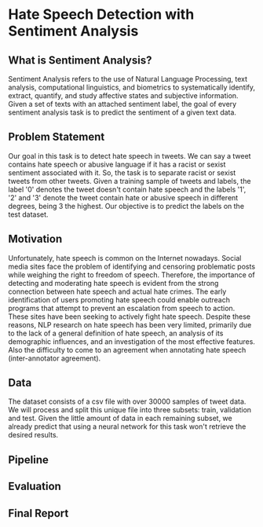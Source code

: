 
# Hate Speech Detection with Sentiment Analysis
 
 ## What is Sentiment Analysis?
 Sentiment Analysis refers to the use of Natural Language Processing, text analysis, computational linguistics, and biometrics to systematically identify, extract, quantify, and study affective states and subjective information. Given a set of texts with an attached sentiment label, the goal of every sentiment analysis task is to predict the sentiment of a given text data.


 ## Problem Statement
 Our goal in this task is to detect hate speech in tweets. We can say a tweet contains hate speech or abusive language if it has a racist or sexist sentiment associated with it. So, the task is to separate racist or sexist tweets from other tweets. Given a training sample of tweets and labels, the label '0' denotes the tweet doesn't contain hate speech and the labels '1', '2' and '3' denote the tweet contain hate or abusive speech in different degrees, being 3 the highest. Our objective is to predict the labels on the test dataset.

  ## Motivation
  Unfortunately, hate speech is common on the Internet nowadays. Social media sites face the problem of identifying and censoring problematic posts while weighing the right to freedom of speech. Therefore, the importance of detecting and moderating hate speech is evident from the strong connection between hate speech and actual hate crimes. The early identification of users promoting hate speech could enable outreach programs that attempt to prevent an escalation from speech to action. These sites have been seeking to actively fight hate speech. Despite these reasons, NLP research on hate speech has been very limited, primarily due to the lack of a general definition of hate speech, an analysis of its demographic influences, and an investigation of the most effective features. Also the difficulty to come to an agreement when annotating hate speech (inter-annotator agreement).
  
  ## Data
  The dataset consists of a csv file with over 30000 samples of tweet data. We will process and split this unique file into three subsets: train, validation and test. Given the little amount of data in each remaining subset, we already predict that using a neural network for this task won't retrieve the desired results.
  
  ## Pipeline
  
  ## Evaluation
  
  ## Final Report

